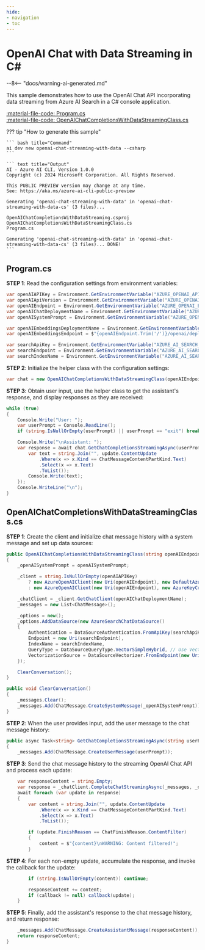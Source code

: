 ```yaml
---
hide:
- navigation
- toc
---
```

# OpenAI Chat with Data Streaming in C\#

--8<-- "docs/warning-ai-generated.md"

This sample demonstrates how to use the OpenAI Chat API incorporating data streaming from Azure AI Search in a C# console application.

[:material-file-code: Program.cs](./samples/openai-chat-streaming-with-data-cs/Program.cs)  
[:material-file-code: OpenAIChatCompletionsWithDataStreamingClass.cs](./samples/openai-chat-streaming-with-data-cs/OpenAIChatCompletionsWithDataStreamingClass.cs)  

??? tip "How to generate this sample"

    ``` bash title="Command"
    ai dev new openai-chat-streaming-with-data --csharp
    ```

    ``` text title="Output"
    AI - Azure AI CLI, Version 1.0.0
    Copyright (c) 2024 Microsoft Corporation. All Rights Reserved.

    This PUBLIC PREVIEW version may change at any time.
    See: https://aka.ms/azure-ai-cli-public-preview

    Generating 'openai-chat-streaming-with-data' in 'openai-chat-streaming-with-data-cs' (3 files)...

    OpenAIChatCompletionsWithDataStreaming.csproj
    OpenAIChatCompletionsWithDataStreamingClass.cs
    Program.cs

    Generating 'openai-chat-streaming-with-data' in 'openai-chat-streaming-with-data-cs' (3 files)... DONE!
    ```


## Program.cs

**STEP 1**: Read the configuration settings from environment variables:

``` csharp title="Program.cs"
var openAIAPIKey = Environment.GetEnvironmentVariable("AZURE_OPENAI_API_KEY") ?? "<insert your OpenAI API key here>";
var openAIApiVersion = Environment.GetEnvironmentVariable("AZURE_OPENAI_API_VERSION") ?? "<insert your open api version here>";
var openAIEndpoint = Environment.GetEnvironmentVariable("AZURE_OPENAI_ENDPOINT") ?? "<insert your OpenAI endpoint here>";
var openAIChatDeploymentName = Environment.GetEnvironmentVariable("AZURE_OPENAI_CHAT_DEPLOYMENT") ?? "<insert your OpenAI chat deployment name here>";
var openAISystemPrompt = Environment.GetEnvironmentVariable("AZURE_OPENAI_SYSTEM_PROMPT") ?? "You are a helpful AI assistant.";

var openAIEmbeddingsDeploymentName = Environment.GetEnvironmentVariable("AZURE_OPENAI_EMBEDDING_DEPLOYMENT") ?? "<insert your OpenAI embeddings deployment name here>";
var openAIEmbeddingsEndpoint = $"{openAIEndpoint.Trim('/')}/openai/deployments/{openAIEmbeddingsDeploymentName}/embeddings?api-version={openAIApiVersion}";

var searchApiKey = Environment.GetEnvironmentVariable("AZURE_AI_SEARCH_KEY") ?? "<insert your search api key here>";
var searchEndpoint = Environment.GetEnvironmentVariable("AZURE_AI_SEARCH_ENDPOINT") ?? "<insert your search endpoint here>";
var searchIndexName = Environment.GetEnvironmentVariable("AZURE_AI_SEARCH_INDEX_NAME") ?? "<insert your search index name here>";
```

**STEP 2**: Initialize the helper class with the configuration settings:

``` csharp title="Program.cs"
var chat = new OpenAIChatCompletionsWithDataStreamingClass(openAIEndpoint, openAIAPIKey, openAIChatDeploymentName, openAISystemPrompt, searchEndpoint, searchApiKey, searchIndexName, openAIEmbeddingsEndpoint);
```

**STEP 3**: Obtain user input, use the helper class to get the assistant's response, and display responses as they are received:

``` csharp title="Program.cs"
while (true)
{
    Console.Write("User: ");
    var userPrompt = Console.ReadLine();
    if (string.IsNullOrEmpty(userPrompt) || userPrompt == "exit") break;

    Console.Write("\nAssistant: ");
    var response = await chat.GetChatCompletionsStreamingAsync(userPrompt, update => {
        var text = string.Join("", update.ContentUpdate
            .Where(x => x.Kind == ChatMessageContentPartKind.Text)
            .Select(x => x.Text)
            .ToList());
        Console.Write(text);
    });
    Console.WriteLine("\n");
}
```

## OpenAIChatCompletionsWithDataStreamingClass.cs

**STEP 1**: Create the client and initialize chat message history with a system message and set up data sources:

``` csharp title="OpenAIChatCompletionsWithDataStreamingClass.cs"
public OpenAIChatCompletionsWithDataStreamingClass(string openAIEndpoint, string openAIAPIKey, string openAIChatDeploymentName, string openAISystemPrompt, string searchEndpoint, string searchApiKey, string searchIndexName, string embeddingsEndpoint)
{
    _openAISystemPrompt = openAISystemPrompt;

    _client = string.IsNullOrEmpty(openAIAPIKey)
        ? new AzureOpenAIClient(new Uri(openAIEndpoint), new DefaultAzureCredential())
        : new AzureOpenAIClient(new Uri(openAIEndpoint), new AzureKeyCredential(openAIAPIKey));

    _chatClient = _client.GetChatClient(openAIChatDeploymentName);
    _messages = new List<ChatMessage>();

    _options = new();
    _options.AddDataSource(new AzureSearchChatDataSource()
    {
        Authentication = DataSourceAuthentication.FromApiKey(searchApiKey),
        Endpoint = new Uri(searchEndpoint),
        IndexName = searchIndexName,
        QueryType = DataSourceQueryType.VectorSimpleHybrid, // Use VectorSimpleHybrid to get the best vector and keyword search query types.
        VectorizationSource = DataSourceVectorizer.FromEndpoint(new Uri(embeddingsEndpoint), DataSourceAuthentication.FromApiKey(openAIAPIKey))
    });

    ClearConversation();
}

public void ClearConversation()
{
    _messages.Clear();
    _messages.Add(ChatMessage.CreateSystemMessage(_openAISystemPrompt));
}
```

**STEP 2**: When the user provides input, add the user message to the chat message history:

``` csharp title="OpenAIChatCompletionsWithDataStreamingClass.cs"
public async Task<string> GetChatCompletionsStreamingAsync(string userPrompt, Action<StreamingChatCompletionUpdate>? callback = null)
{
    _messages.Add(ChatMessage.CreateUserMessage(userPrompt));
```

**STEP 3**: Send the chat message history to the streaming OpenAI Chat API and process each update:

``` csharp title="OpenAIChatCompletionsWithDataStreamingClass.cs"
    var responseContent = string.Empty;
    var response = _chatClient.CompleteChatStreamingAsync(_messages, _options);
    await foreach (var update in response)
    {
        var content = string.Join("", update.ContentUpdate
            .Where(x => x.Kind == ChatMessageContentPartKind.Text)
            .Select(x => x.Text)
            .ToList());

        if (update.FinishReason == ChatFinishReason.ContentFilter)
        {
            content = $"{content}\nWARNING: Content filtered!";
        }
```

**STEP 4**: For each non-empty update, accumulate the response, and invoke the callback for the update:

``` csharp title="OpenAIChatCompletionsWithDataStreamingClass.cs"
        if (string.IsNullOrEmpty(content)) continue;

        responseContent += content;
        if (callback != null) callback(update);
    }
```

**STEP 5**: Finally, add the assistant's response to the chat message history, and return response:

``` csharp title="OpenAIChatCompletionsWithDataStreamingClass.cs"
    _messages.Add(ChatMessage.CreateAssistantMessage(responseContent));
    return responseContent;
}
```